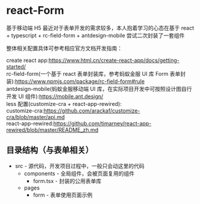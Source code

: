 # react-Form

基于移动端 H5 最近对于表单开发的需求较多，本人抱着学习的心态在基于 react + typescript + rc-field-form + antdesign-mobile 尝试二次封装了一套组件

整体相关配置具体可参考相应官方文档开发指南：<br>

create react app:https://www.html.cn/create-react-app/docs/getting-started/<br>
rc-field-form(一个基于 react 表单封装库，参考蚂蚁金服 UI 库 Form 表单封装):https://www.npmjs.com/package/rc-field-form#rule<br>
antdesign-mobile(蚂蚁金服移动端 UI 库，在实际项目开发中可按照设计图自行开发 UI 组件):https://mobile.ant.design/<br>
less 配置(customize-cra + react-app-rewired):<br>
customize-cra:https://github.com/arackaf/customize-cra/blob/master/api.md<br>
react-app-rewired:https://github.com/timarney/react-app-rewired/blob/master/README_zh.md<br>

## 目录结构（与表单相关）

- src - 源代码，开发项目过程中，一般只会动这里的代码
  - components - 全局组件，会被页面复用的组件
    - form.tsx - 封装的公用表单库
  - pages
    - form - 表单使用页面示例
